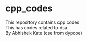 # cpp_codes
This repository contains cpp codes
<br>
This has codes related to dsa
<br>
By Abhishek Kate (cse from dypcoe)
